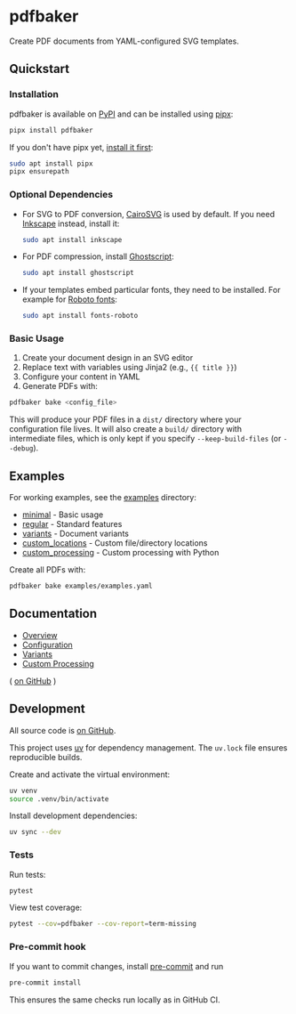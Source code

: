 # pdfbaker

Create PDF documents from YAML-configured SVG templates.

## Quickstart

### Installation

pdfbaker is available on [PyPI](https://pypi.org/project/pdfbaker/) and can be installed
using [pipx](https://github.com/pypa/pipx):

```bash
pipx install pdfbaker
```

If you don't have pipx yet,
[install it first](https://pipx.pypa.io/latest/installation/):

```bash
sudo apt install pipx
pipx ensurepath
```

### Optional Dependencies

- For SVG to PDF conversion, [CairoSVG](https://cairosvg.org/) is used by default. If
  you need [Inkscape](https://inkscape.org/) instead, install it:

  ```bash
  sudo apt install inkscape
  ```

- For PDF compression, install [Ghostscript](https://www.ghostscript.com/):

  ```bash
  sudo apt install ghostscript
  ```

- If your templates embed particular fonts, they need to be installed. For example
  for [Roboto fonts](https://fonts.google.com/specimen/Roboto):
  ```bash
  sudo apt install fonts-roboto
  ```

### Basic Usage

1. Create your document design in an SVG editor
2. Replace text with variables using Jinja2 (e.g., `{{ title }}`)
3. Configure your content in YAML
4. Generate PDFs with:

```bash
pdfbaker bake <config_file>
```

This will produce your PDF files in a `dist/` directory where your configuration file
lives. It will also create a `build/` directory with intermediate files, which is only
kept if you specify `--keep-build-files` (or `--debug`).

## Examples

For working examples, see the [examples](examples) directory:

- [minimal](examples/minimal) - Basic usage
- [regular](examples/regular) - Standard features
- [variants](examples/variants) - Document variants
- [custom_locations](examples/custom_locations) - Custom file/directory locations
- [custom_processing](examples/custom_processing) - Custom processing with Python

Create all PDFs with:

```bash
pdfbaker bake examples/examples.yaml
```

## Documentation

- [Overview](docs/overview.md)
- [Configuration](docs/configuration.md)
- [Variants](docs/variants.md)
- [Custom Processing](docs/custom_processing.md)

( [on GitHub](https://github.com/pythonnz/pdfbaker/tree/main/docs) )

## Development

All source code is [on GitHub](https://github.com/pythonnz/pdfbaker).

This project uses [uv](https://github.com/astral-sh/uv) for dependency management. The
`uv.lock` file ensures reproducible builds.

Create and activate the virtual environment:

```bash
uv venv
source .venv/bin/activate
```

Install development dependencies:

```bash
uv sync --dev
```

### Tests

Run tests:

```bash
pytest
```

View test coverage:

```bash
pytest --cov=pdfbaker --cov-report=term-missing
```

### Pre-commit hook

If you want to commit changes, install [pre-commit](https://pre-commit.com) and run

```bash
pre-commit install
```

This ensures the same checks run locally as in GitHub CI.
